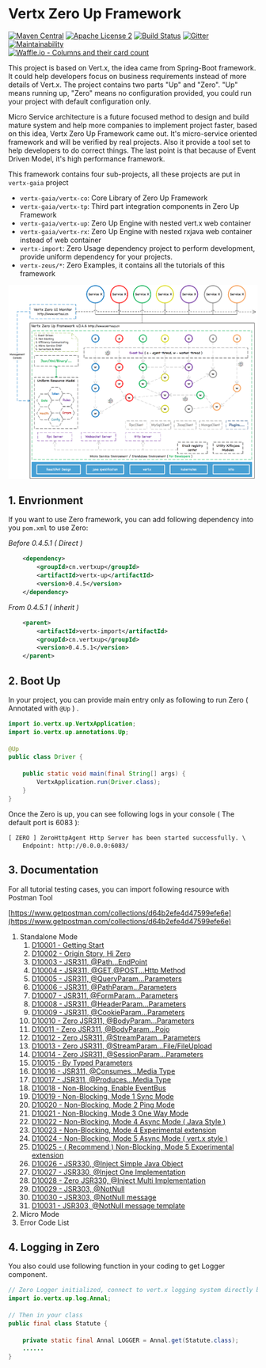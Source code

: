 # Vertx Zero Up Framework

[![Maven Central](https://maven-badges.herokuapp.com/maven-central/cn.vertxup/vertx-zero/badge.svg?style=plastic)](https://maven-badges.herokuapp.com/maven-central/cn.vertxup/vertx-zero/)  [![Apache License 2](https://img.shields.io/badge/license-ASF2-blue.svg)](https://www.apache.org/licenses/LICENSE-2.0.txt)  [![Build Status](https://travis-ci.org/silentbalanceyh/vertx-zero.svg?branch=master)](https://travis-ci.org/silentbalanceyh/vertx-zero)  [![Gitter](https://badges.gitter.im/JoinChat.svg)](https://gitter.im/vertx-up/Lobby)  [![Maintainability](https://api.codeclimate.com/v1/badges/d2d08e521276a496a94e/maintainability)](https://codeclimate.com/github/silentbalanceyh/vertx-zero/maintainability)  
[![Waffle.io - Columns and their card count](https://badge.waffle.io/silentbalanceyh/vertx-zero.svg?columns=all)](https://waffle.io/silentbalanceyh/vertx-zero)

This project is based on Vert.x, the idea came from Spring-Boot framework. It could help developers focus on business requirements instead of more details of Vert.x. The project contains two parts "Up" and "Zero". "Up" means running up, "Zero" means no configuration provided, you could run your project with default configuration only.

Micro Service architecture is a future focused method to design and build mature system and help more companies to implement project faster, based on this idea, Vertx Zero Up Framework came out. It's micro-service oriented framework and will be verified by real projects. Also it provide a tool set to help developers to do correct things. The last point is that because of Event Driven Model, it's high performance framework.

This framework contains four sub-projects, all these projects are put in `vertx-gaia` project

* `vertx-gaia/vertx-co`: Core Library of Zero Up Framework
* `vertx-gaia/vertx-tp`: Third part integration components in Zero Up Framework
* `vertx-gaia/vertx-up`: Zero Up Engine with nested vert.x web container
* `vertx-gaia/vertx-rx`: Zero Up Engine with nested rxjava web container instead of web container
* `vertx-import`: Zero Usage dependency project to perform development, provide uniform dependency for your projects.
* `vertx-zeus/*`: Zero Examples, it contains all the tutorials of this framework

![](doc/image/zero-up.png)

## 1. Envrionment

If you want to use Zero framework, you can add following dependency into you `pom.xml` to use Zero:

_Before 0.4.5.1 \( Direct \)_

```xml
    <dependency>
        <groupId>cn.vertxup</groupId>
        <artifactId>vertx-up</artifactId>
        <version>0.4.5</version>
    </dependency>
```

_From 0.4.5.1 \( Inherit \)_

```xml
    <parent>
        <artifactId>vertx-import</artifactId>
        <groupId>cn.vertxup</groupId>
        <version>0.4.5.1</version>
    </parent>
```

## 2. Boot Up

In your project, you can provide main entry only as following to run Zero \( Annotated with `@Up` \) .

```java
import io.vertx.up.VertxApplication;
import io.vertx.up.annotations.Up;

@Up
public class Driver {

    public static void main(final String[] args) {
        VertxApplication.run(Driver.class);
    }
}
```

Once the Zero is up, you can see following logs in your console \( The default port is 6083 \):

```
[ ZERO ] ZeroHttpAgent Http Server has been started successfully. \
    Endpoint: http://0.0.0.0:6083/
```

## 3. Documentation

For all tutorial testing cases, you can import following resource with Postman Tool

[https://www.getpostman.com/collections/d64b2efe4d47599efe6e](https://www.getpostman.com/collections/d64b2efe4d47599efe6e)

1. Standalone Mode
   1. [D10001 - Getting Start](doc/vertx-zero-tutorial/0-start-up.md)
   2. [D10002 - Origin Story, Hi Zero](doc/vertx-zero-tutorial/d10002-origin-story-hi-zero.md)
   3. [D10003 - JSR311, @Path...EndPoint](doc/vertx-zero-tutorial/d10003-jsr311-path-usage.md)
   4. [D10004 - JSR311, @GET,@POST...Http Method](doc/vertx-zero-tutorial/d10004-httpmethod-usage.md)
   5. [D10005 - JSR311, @QueryParam...Parameters](doc/vertx-zero-tutorial/d10005-queryparam-usage.md)
   6. [D10006 - JSR311, @PathParam...Parameters](doc/vertx-zero-tutorial/d10006-jsr311-pathparamparameters.md)
   7. [D10007 - JSR311, @FormParam...Parameters](doc/vertx-zero-tutorial/d10007-jsr311-formparamparameters.md)
   8. [D10008 - JSR311, @HeaderParam...Parameters](doc/vertx-zero-tutorial/d10008-jsr311-headerparamparameters.md)
   9. [D10009 - JSR311, @CookieParam...Parameters](doc/vertx-zero-tutorial/d10009-jsr311-cookieparamparameters.md)
   10. [D10010 - Zero JSR311, @BodyParam...Parameters](doc/vertx-zero-tutorial/d10010-zero-jsr311-bodyparamparameters.md)
   11. [D10011 - Zero JSR311, @BodyParam...Pojo](doc/vertx-zero-tutorial/d10011-zero-jsr311-bodyparampojo.md)
   12. [D10012 - Zero JSR311, @StreamParam...Parameters](doc/vertx-zero-tutorial/d10012-zero-jsr311-streamparamparameters.md)
   13. [D10013 - Zero JSR311, @StreamParam...File/FileUpload](doc/vertx-zero-tutorial/d10013-zero-jsr311-streamparamfilefileupload.md)
   14. [D10014 - Zero JSR311, @SessionParam...Parameters](doc/vertx-zero-tutorial/d10014-zero-jsr311-sessionparamparameters.md)
   15. [D10015 - By Typed Parameters](doc/vertx-zero-tutorial/d10015-by-typed-parameters.md)
   16. [D10016 - JSR311, @Consumes...Media Type](doc/vertx-zero-tutorial/d10016-jsr311-consumesmedia-type.md)
   17. [D10017 - JSR311, @Produces...Media Type](doc/vertx-zero-tutorial/d10017-jsr311-producesmedia-type.md)
   18. [D10018 - Non-Blocking, Enable EventBus](doc/vertx-zero-tutorial/d10018-async-enable-eventbus.md)
   19. [D10019 - Non-Blocking, Mode 1 Sync Mode](doc/vertx-zero-tutorial/d10019-non-blocking-mode-1-sync-mode.md)
   20. [D10020 - Non-Blocking, Mode 2 Ping Mode](doc/vertx-zero-tutorial/d10020-non-blocking-mode-2-block-mode.md)
   21. [D10021 - Non-Blocking, Mode 3 One Way Mode](doc/vertx-zero-tutorial/d10021-non-blocking-mode-3-one-way-mode.md)
   22. [D10022 - Non-Blocking, Mode 4 Async Mode \( Java Style \)](doc/vertx-zero-tutorial/d10022-recommend-non-blocking-mode-4-async-mode.md)
   23. [D10023 - Non-Blocking, Mode 4 Experimental extension](doc/vertx-zero-tutorial/d10023-non-blocking-mode-4-experimental-extension.md)
   24. [D10024 - Non-Blocking, Mode 5 Async Mode \( vert.x style \)](doc/vertx-zero-tutorial/d10024-non-blocking-mode-5-async-mode-vertx-style.md)
   25. [D10025 - \( Recommend \) Non-Blocking, Mode 5 Experimental extension](doc/vertx-zero-tutorial/d10025-non-blocking-mode-5-experimental-extension.md)
   26. [D10026 - JSR330, @Inject Simple Java Object](doc/vertx-zero-tutorial/d10026-jsr330-inject-simple-java-object.md)
   27. [D10027 - JSR330, @Inject One Implementation](doc/vertx-zero-tutorial/d10027-jsr330-inject-one-implementation.md)
   28. [D10028 - Zero JSR330, @Inject Multi Implementation](doc/vertx-zero-tutorial/d10028-zero-jsr330-inject-multi-implementation.md)
   29. [D10029 - JSR303, @NotNull](doc/vertx-zero-tutorial/d10029-jsr303-notnull.md)
   30. [D10030 - JSR303, @NotNull message](doc/vertx-zero-tutorial/d10030-jsr303-notnull-message.md)
   31. [D10031 - JSR303, @NotNull message template](/doc/vertx-zero-tutorial/d10031-jsr303-notnull-message-template.md)
2. Micro Mode
3. Error Code List

## 4. Logging in Zero

You also could use following function in your coding to get Logger component.

```java
// Zero Logger initialized, connect to vert.x logging system directly but uniform managed by zero.
import io.vertx.up.log.Annal;

// Then in your class
public final class Statute {

    private static final Annal LOGGER = Annal.get(Statute.class);
    ......
}
```



